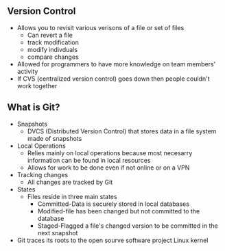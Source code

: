 ## Version Control

* Allows you to revisit various verisons of a file or set of files
    - Can revert a file 
    - track modification
    - modify indivduals
    - compare changes
* Allowed for programmers to have more knowledge on team members' activity
* If CVS (centralized version control) goes down then people couldn't work together

## What is Git?

* Snapshots
    - DVCS (Distributed Version Control) that stores data in a file system made of snapshots
* Local Operations
    - Relies mainly on local operations because most necesarry information can be found in local resources
    - Allows for work to be done even if not online or on a VPN
* Tracking changes
    - All changes are tracked by Git
* States
    - Files reside in three main states
        - Committed-Data is securely stored in local databases
        - Modified-file has been changed but not committed to the database
        - Staged-Flagged a file's changed version to be committed in the next snapshot
* Git traces its roots to the open sourve software project Linux kernel